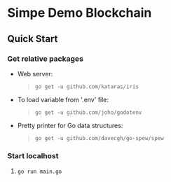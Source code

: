 # Simpe Demo Blockchain 
## Quick Start

### Get relative packages

- Web server: 
   > `go get -u github.com/kataras/iris`
- To load variable from '.env' file:
   > `go get -u github.com/joho/godotenv`
- Pretty printer for Go data structures:
   > `go get -u github.com/davecgh/go-spew/spew`
### Start localhost

1. `go run main.go`
